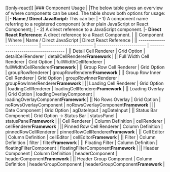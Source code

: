 [[only-react]]
|### Component Usage
|
|The below table gives an overview of where components can be used. The table shows both options for usage:
|
|- **Name / Direct JavaScript:** This can be:
|    - 1) A component name referring to a registered component (either plain JavaScript or React Component);
|    - 2) A direct reference to a JavaScript component.
|- **Direct React Reference:** A direct reference to a React Component.
|
|| Component                     | Where                     | Name / Direct JavaScript | Direct React Reference               |
|| ----------------------------- | ------------------------- | ------------------------ | ------------------------------------ |
|| Detail Cell Renderer          | Grid Option               | detailCellRenderer       | detailCellRenderer**Framework**      |
|| Full Width Cell Renderer      | Grid Option               | fullWidthCellRenderer    | fullWidthCellRenderer**Framework**   |
|| Group Row Cell Renderer       | Grid Option               | groupRowRenderer         | groupRowRenderer**Framework**        |
|| Group Row Inner Cell Renderer | Grid Option               | groupRowInnerRenderer    | groupRowInnerRenderer**Framework**   |
|| Loading Cell Renderer         | Grid Option               | loadingCellRenderer      | loadingCellRenderer**Framework**     |
|| Loading Overlay               | Grid Option               | loadingOverlayComponent  | loadingOverlayComponent**Framework** |
|| No Rows Overlay               | Grid Option               | noRowsOverlayComponent   | noRowsOverlayComponent**Framework**  |
|| Date Component                | Grid Option               | agDateInput              | agDateInput                          |
|| Status Bar Component          | Grid Option -> Status Bar | statusPanel              | statusPanel**Framework**             |
|| Cell Renderer                 | Column Definition         | cellRenderer             | cellRenderer**Framework**            |
|| Pinned Row Cell Renderer      | Column Definition         | pinnedRowCellRenderer    | pinnedRowCellRenderer**Framework**   |
|| Cell Editor                   | Column Definition         | cellEditor               | cellEditor**Framework**              |
|| Filter                        | Column Definition         | filter                   | filter**Framework**                  |
|| Floating Filter               | Column Definition         | floatingFilterComponent  | floatingFilterComponent**Framework** |
|| Header Component              | Column Definition         | headerComponent          | headerComponent**Framework**         |
|| Header Group Component        | Column Definition         | headerGroupComponent     | headerGroupComponent**Framework**    |
